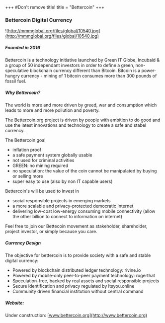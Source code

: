 +++
#Don't remove title!
title = "Bettercoin"
+++
### Bettercoin Digital Currency

![http://mmmglobal.org/files/global/10540.jpg](http://mmmglobal.org/files/global/10540.jpg)

##### Founded in 2016

Bettercoin is a technology initiative launched by Green IT Globe, Incubaid & a group of 50 independant investors in order to define a green, non-speculative blockchain currency different than Bitcoin. Bitcoin is a power-hungry currency - mining of 1 bitcoin consumes more than 300 pounds of fossil fuel.

##### Why Bettercoin?

The world is more and more driven by greed, war and consumption which leads to more and more pollution and poverty. 

The Bettercoin.org project is driven by people with ambition to do good and use the latest innovations and technology to create a safe and stabel currency.  

The Bettercoin goal

- inflation proof
- a safe payment system globally usable
- not used for criminal activities
- GREEN: no mining required
- no speculation: the value of the coin cannot be manipulated by buying or selling more
- super easy to use (also by non IT capable users)

Bettercoin's will be used to invest in 

-   social responsible projects in emerging markets
-   a more scalable and privacy-protected democratic Internet
-   delivering low-cost low-energy consuming mobile connectivity (allow the other billion to connect to information on internet)

Feel free to join our Bettecoin movement as stakeholder, shareholder, project investor, or simply because you care.

##### Currency Design

The objective for bettercoin is to provide society with a safe and stable digital currency:

-   Powered by blockchain distributed ledger technology: rivine.io
-   Powered by mobile-only peer-to-peer payment technology: rogerthat
-   Speculation-free, backed by real assets and social responsible projects
-   Secure identification and privacy regulated by Itsyou.online
-   Community driven financial institution without central command

##### Website:

Under construction: [www.bettercoin.org](http://www.bettercoin.org)
